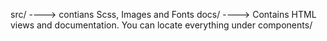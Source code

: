 src/ ----> contians Scss, Images and Fonts
docs/  ----> Contains HTML views and documentation. You can locate everything under components/
